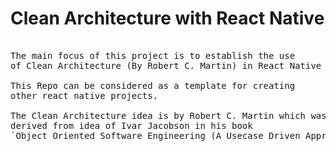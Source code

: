 # Clean Architecture with React Native

<pre>

The main focus of this project is to establish the use
of Clean Architecture (By Robert C. Martin) in React Native Projects.

This Repo can be considered as a template for creating
other react native projects.

The Clean Architecture idea is by Robert C. Martin which was
derived from idea of Ivar Jacobson in his book 
`Object Oriented Software Engineering (A Usecase Driven Approach)`

</pre>